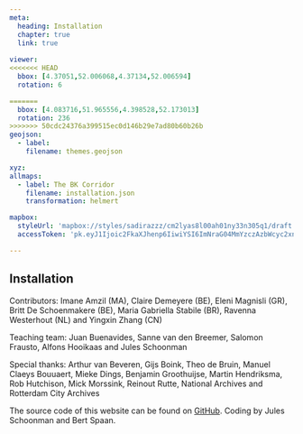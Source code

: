 ```yaml
---
meta:
  heading: Installation
  chapter: true
  link: true
  
viewer:
<<<<<<< HEAD
  bbox: [4.37051,52.006068,4.37134,52.006594]
  rotation: 6

=======
  bbox: [4.083716,51.965556,4.398528,52.173013]
  rotation: 236
>>>>>>> 50cdc24376a399515ec0d146b29e7ad80b60b26b
geojson:
  - label:
    filename: themes.geojson

xyz:
allmaps:
  - label: The BK Corridor
    filename: installation.json
    transformation: helmert

mapbox:
  styleUrl: 'mapbox://styles/sadirazzz/cm2lyas8l00ah01ny33n305q1/draft'
  accessToken: 'pk.eyJ1Ijoic2FkaXJhenp6IiwiYSI6ImNraG04MmYzczAzbWcyc2xndzU5Y2F2b2cifQ.rzt5vksSmX0ExoTkx6X1xQ'

---
```


## Installation


Contributors: Imane Amzil (MA), Claire Demeyere (BE), Eleni Magnisli (GR), Britt De Schoenmakere (BE), Maria Gabriella Stabile (BR), Ravenna Westerhout (NL) and Yingxin Zhang (CN)

Teaching team: Juan Buenavides, Sanne van den Breemer, Salomon Frausto, Alfons Hooikaas and Jules Schoonman

Special thanks: Arthur van Beveren, Gijs Boink, Theo de Bruin, Manuel Claeys Bouuaert, Mieke Dings, Benjamin Groothuijse, Martin Hendriksma, Rob Hutchison, Mick Morssink, Reinout Rutte, National Archives and Rotterdam City Archives


The source code of this website can be found on [GitHub](https://github.com/theberlage/coast-atlas-app). Coding by Jules Schoonman and Bert Spaan.
